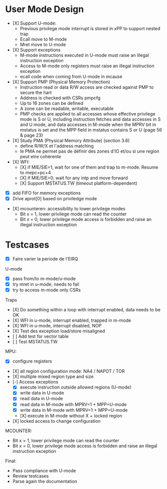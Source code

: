 # User Mode Design

- [X] Support U-mode:
    - Previous privilege mode interrupt is stored in xPP to support nested trap
    - Ecall move to M-mode
    - Mret move to U-mode
- [X] Support exceptions
    - M-mode instructions executed in U-mode must raise an illegal instruction exception
    - Access to M-mode only registers must raise an illegal instruction exception
    - ecall code when coming from U-mode in mcause
- [X] Support PMP (Physical Memory Protection)
    - Instruction read or data R/W access are checked against PMP to secure the hart
    - Address is checked with CSRs pmpcfg
    - Up to 16 zones can be defined
    - A zone can be readable, writable, executable
    - PMP checks are applied to all accesses whose effective privilege mode is S or U, including
      instruction fetches and data accesses in S and U mode, and data accesses in M-mode when the
      MPRV bit in mstatus is set and the MPP field in mstatus contains S or U (page 56 & page 23)
- [X] Study PMA (Physical Memory Attribute) (section 3.6)
    - define R/W/X et l'address matching
    - le PMA ne permet pas de définir des zones d'IO et/ou si une region peut etre cohérente
- [X] WFI:
    - [X] if MIE/SIE=1, wait for one of them and trap to m-mode. Resume to mepc=pc+4
    - [X] if MIE/SIE=0, wait for any intp and move forward
    - [X] Support MSTATUS.TW (timeout platform-dependent)
- [X] add FIFO for memory exceptions
- [X] Drive aprot[0] based on priviledge mode
- [X] mcounteren: accessibility to lower privilege modes
    - Bit x = 1, lower privilege mode can read the counter
    - Bit x = 0, lower privilege mode access is forbidden and raise an illegal instruction exception

# Testcases

- [X] Faire varier la periode de l'EIRQ

U-mode
- [X] pass from/to m-mode/u-mode
- [X] try mret in u-mode, needs to fail
- [X] try to access m-mode only CSRs

Traps
- [X] Do something within a loop with interrupt enabled, data needs to be OK
- [X] WFI in u-mode, interrupt enabled, trapped in m-mode
- [X] WFI in u-mode, interrupt disabled, NOP
- [X] Test des exception load/store misaligned
- [ ] Add test for vector table
- [ ] Test MSTATUS.TW

MPU:
- [X] configure registers
- [X] all region configuration mode: NA4 / NAPOT / TOR
- [X] multiple mixed region type and size
- [-] Access exceptions
    - [X] execute instruction outside allowed regions (U-mode)
    - [X] write data in U-mode
    - [X] read data in U-mode
    - [X] read data in M-mode with MPRV=1 + MPP=U-mode
    - [X] write data in M-mode with MPRV=1 + MPP=U-mode
    - [X] execute in M-mode without X + locked region
- [X] locked access to change configuration

MCOUNTER:
- Bit x = 1, lower privilege mode can read the counter
- Bit x = 0, lower privilege mode access is forbidden and raise an illegal instruction exception

Final:
- Pass compliance with U-mode
- Review testcases
- Parse again the documentation
